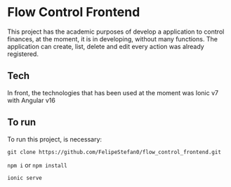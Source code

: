 # Flow Control Frontend
This project has the academic purposes of develop a application to control finances, at the moment, it is in developing, without many functions. The application can create, list, delete and edit every action was already registered.

## Tech
In front, the technologies that has been used at the moment was Ionic v7 with Angular v16

## To run
To run this project, is necessary:

`git clone https://github.com/FelipeStefan0/flow_control_frontend.git`

`npm i` or `npm install`

`ionic serve`
